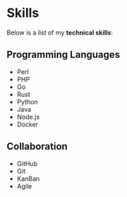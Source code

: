 # Skills

Below is a _list_ of my **technical skills**:

## Programming Languages
- Perl
- PHP
- Go
- Rust
- Python
- Java
- Node.js
- Docker

## Collaboration
- GitHub
- Git
- KanBan
- Agile
